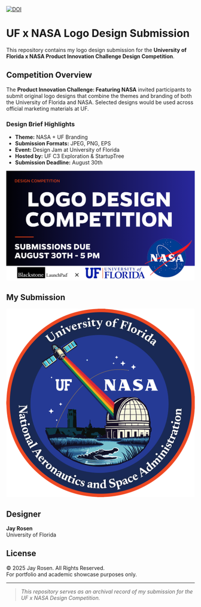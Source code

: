 [![DOI](https://zenodo.org/badge/DOI/10.5281/zenodo.15684723.svg)](https://doi.org/10.5281/zenodo.15684723)

# UF x NASA Logo Design Submission

This repository contains my logo design submission for the **University of Florida x NASA Product Innovation Challenge Design Competition**.

## Competition Overview

The **Product Innovation Challenge: Featuring NASA** invited participants to submit original logo designs that combine the themes and branding of both the University of Florida and NASA. Selected designs would be used across official marketing materials at UF.

### Design Brief Highlights

- **Theme:** NASA + UF Branding
- **Submission Formats:** JPEG, PNG, EPS
- **Event:** Design Jam at University of Florida
- **Hosted by:** UF C3 Exploration & StartupTree
- **Submission Deadline:** August 30th

![Design Competition Info](https://github.com/jayrosen-design/UF-x-NASA/blob/main/Design20Competition20-20For20Product20Innovation20Challenge2028Info20Session2020Brief29_71bf4d2d-cfa0-4833-b9dd-e9147ca0ae83.png?raw=true)

## My Submission

![UF x NASA Logo](https://github.com/jayrosen-design/UF-x-NASA/blob/main/JayRosen-UFxNasa-Logo2.png?raw=true)

## Designer

**Jay Rosen**  
University of Florida

## License

© 2025 Jay Rosen. All Rights Reserved.  
For portfolio and academic showcase purposes only.

---

> *This repository serves as an archival record of my submission for the UF x NASA Design Competition.*
